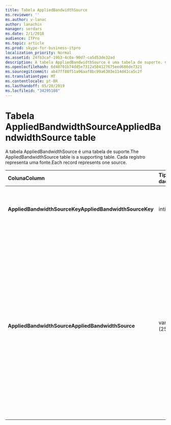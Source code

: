 ```yaml
---
title: Tabela AppliedBandwidthSource
ms.reviewer: ''
ms.author: v-lanac
author: lanachin
manager: serdars
ms.date: 2/1/2018
audience: ITPro
ms.topic: article
ms.prod: skype-for-business-itpro
localization_priority: Normal
ms.assetid: 24fb3caf-19b3-4c0a-90d7-ca5d53de32ad
description: A tabela AppliedBandwidthSource é uma tabela de suporte. Cada registro representa uma fonte.
ms.openlocfilehash: 6d40701b74dd5e7312a504127675eed686de7321
ms.sourcegitcommit: ab47ff88f51a96aaf8bc99a6303e114d41ca5c2f
ms.translationtype: MT
ms.contentlocale: pt-BR
ms.lasthandoff: 05/20/2019
ms.locfileid: "34295108"
---
```

# <a name="appliedbandwidthsource-table"></a><span data-ttu-id="11cc6-104">Tabela AppliedBandwidthSource</span><span class="sxs-lookup"><span data-stu-id="11cc6-104">AppliedBandwidthSource table</span></span>
 
<span data-ttu-id="11cc6-105">A tabela AppliedBandwidthSource é uma tabela de suporte.</span><span class="sxs-lookup"><span data-stu-id="11cc6-105">The AppliedBandwidthSource table is a supporting table.</span></span> <span data-ttu-id="11cc6-106">Cada registro representa uma fonte.</span><span class="sxs-lookup"><span data-stu-id="11cc6-106">Each record represents one source.</span></span>
  
|<span data-ttu-id="11cc6-107">**Coluna**</span><span class="sxs-lookup"><span data-stu-id="11cc6-107">**Column**</span></span>|<span data-ttu-id="11cc6-108">**Tipo de dados**</span><span class="sxs-lookup"><span data-stu-id="11cc6-108">**Data Type**</span></span>|<span data-ttu-id="11cc6-109">**Chave/índice**</span><span class="sxs-lookup"><span data-stu-id="11cc6-109">**Key/Index**</span></span>|<span data-ttu-id="11cc6-110">**Detalhes**</span><span class="sxs-lookup"><span data-stu-id="11cc6-110">**Details**</span></span>|
|:-----|:-----|:-----|:-----|
|<span data-ttu-id="11cc6-111">**AppliedBandwidthSourceKey**</span><span class="sxs-lookup"><span data-stu-id="11cc6-111">**AppliedBandwidthSourceKey**</span></span> <br/> |<span data-ttu-id="11cc6-112">int</span><span class="sxs-lookup"><span data-stu-id="11cc6-112">int</span></span>  <br/> |<span data-ttu-id="11cc6-113">Primária</span><span class="sxs-lookup"><span data-stu-id="11cc6-113">Primary</span></span>  <br/> |<span data-ttu-id="11cc6-114">Número exclusivo que identifica a fonte.</span><span class="sxs-lookup"><span data-stu-id="11cc6-114">Unique number identifying the source.</span></span>  <br/> |
|<span data-ttu-id="11cc6-115">**AppliedBandwidthSource**</span><span class="sxs-lookup"><span data-stu-id="11cc6-115">**AppliedBandwidthSource**</span></span> <br/> |<span data-ttu-id="11cc6-116">varchar (256)</span><span class="sxs-lookup"><span data-stu-id="11cc6-116">varchar(256)</span></span>  <br/> |<span data-ttu-id="11cc6-117">Exclusividade</span><span class="sxs-lookup"><span data-stu-id="11cc6-117">Unique</span></span>  <br/> |<span data-ttu-id="11cc6-118">Essa é a origem do limite de largura de banda que está sendo imposto.</span><span class="sxs-lookup"><span data-stu-id="11cc6-118">This is the source of the bandwidth cap being imposed.</span></span> <span data-ttu-id="11cc6-119">Ele descreve para onde o limite de largura de banda é proveniente (por exemplo, "servidor de políticas", "Ativar servidor" ou "modalidade").</span><span class="sxs-lookup"><span data-stu-id="11cc6-119">It describes where the bandwidth limit is coming from (for example, "Policy Server", "TURN Server", or "Modality").</span></span>  <br/> |
   

